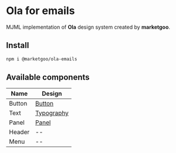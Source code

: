 # Ola for emails

MJML implementation of **Ola** design system created by **marketgoo**.

## Install

```sh
npm i @marketgoo/ola-emails
```

## Available components

Name | Design
-----|-------
Button | [Button](https://zeroheight.com/22mjgbuf6/p/60c52c)
Text | [Typography](https://zeroheight.com/22mjgbuf6/p/09840f)
Panel | [Panel](https://zeroheight.com/22mjgbuf6/p/92dbc5)
Header | --
Menu | --
